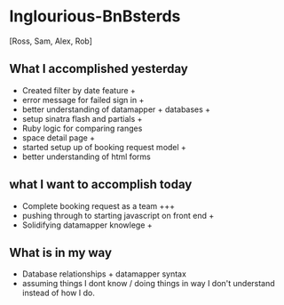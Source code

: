 # Inglourious-BnBsterds

[Ross, Sam, Alex, Rob]

## What I accomplished yesterday
* Created filter by date feature +
* error message for failed sign in +
* better understanding of datamapper + databases +
* setup sinatra flash and partials +
* Ruby logic for comparing ranges
* space detail page +
* started setup up of booking request model +
* better understanding of html forms

## what I want to accomplish today
* Complete booking request as a team +++
* pushing through to starting javascript on front end +
* Solidifying datamapper knowlege +


## What is in my way
* Database relationships + datamapper syntax
* assuming things I dont know / doing things in way I don't understand instead of how I do.
